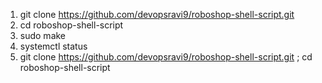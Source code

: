 1. git clone https://github.com/devopsravi9/roboshop-shell-script.git
2. cd roboshop-shell-script
3. sudo make
4. systemctl status 
5. git clone https://github.com/devopsravi9/roboshop-shell-script.git ; cd roboshop-shell-script